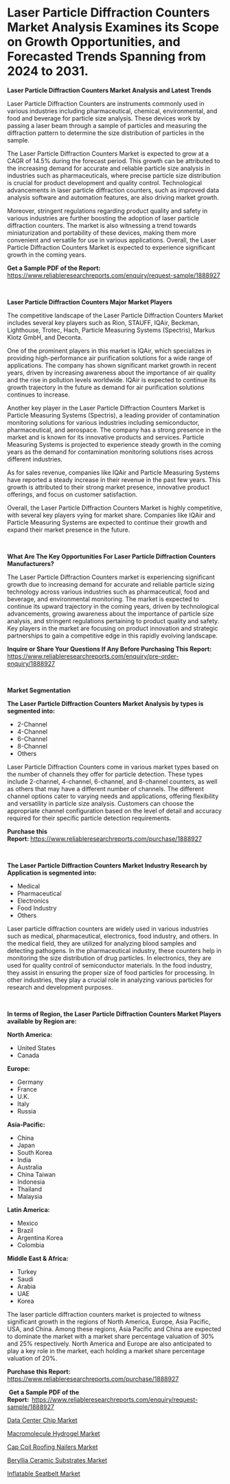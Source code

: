 <p><h1>Laser Particle Diffraction Counters Market Analysis Examines its Scope on Growth Opportunities, and Forecasted Trends Spanning from 2024 to 2031.</h1></p><p><strong>Laser Particle Diffraction Counters Market Analysis and Latest Trends</strong></p>
<p><p>Laser Particle Diffraction Counters are instruments commonly used in various industries including pharmaceutical, chemical, environmental, and food and beverage for particle size analysis. These devices work by passing a laser beam through a sample of particles and measuring the diffraction pattern to determine the size distribution of particles in the sample.</p><p>The Laser Particle Diffraction Counters Market is expected to grow at a CAGR of 14.5% during the forecast period. This growth can be attributed to the increasing demand for accurate and reliable particle size analysis in industries such as pharmaceuticals, where precise particle size distribution is crucial for product development and quality control. Technological advancements in laser particle diffraction counters, such as improved data analysis software and automation features, are also driving market growth.</p><p>Moreover, stringent regulations regarding product quality and safety in various industries are further boosting the adoption of laser particle diffraction counters. The market is also witnessing a trend towards miniaturization and portability of these devices, making them more convenient and versatile for use in various applications. Overall, the Laser Particle Diffraction Counters Market is expected to experience significant growth in the coming years.</p></p>
<p><strong>Get a Sample PDF of the Report:&nbsp;</strong> <a href="https://www.reliableresearchreports.com/enquiry/request-sample/1888927">https://www.reliableresearchreports.com/enquiry/request-sample/1888927</a></p>
<p>&nbsp;</p>
<p><strong>Laser Particle Diffraction Counters Major Market Players</strong></p>
<p><p>The competitive landscape of the Laser Particle Diffraction Counters Market includes several key players such as Rion, STAUFF, IQAir, Beckman, Lighthouse, Trotec, Hach, Particle Measuring Systems (Spectris), Markus Klotz GmbH, and Deconta. </p><p>One of the prominent players in this market is IQAir, which specializes in providing high-performance air purification solutions for a wide range of applications. The company has shown significant market growth in recent years, driven by increasing awareness about the importance of air quality and the rise in pollution levels worldwide. IQAir is expected to continue its growth trajectory in the future as demand for air purification solutions continues to increase.</p><p>Another key player in the Laser Particle Diffraction Counters Market is Particle Measuring Systems (Spectris), a leading provider of contamination monitoring solutions for various industries including semiconductor, pharmaceutical, and aerospace. The company has a strong presence in the market and is known for its innovative products and services. Particle Measuring Systems is projected to experience steady growth in the coming years as the demand for contamination monitoring solutions rises across different industries.</p><p>As for sales revenue, companies like IQAir and Particle Measuring Systems have reported a steady increase in their revenue in the past few years. This growth is attributed to their strong market presence, innovative product offerings, and focus on customer satisfaction.</p><p>Overall, the Laser Particle Diffraction Counters Market is highly competitive, with several key players vying for market share. Companies like IQAir and Particle Measuring Systems are expected to continue their growth and expand their market presence in the future.</p></p>
<p>&nbsp;</p>
<p><strong>What Are The Key Opportunities For Laser Particle Diffraction Counters Manufacturers?</strong></p>
<p><p>The Laser Particle Diffraction Counters market is experiencing significant growth due to increasing demand for accurate and reliable particle sizing technology across various industries such as pharmaceutical, food and beverage, and environmental monitoring. The market is expected to continue its upward trajectory in the coming years, driven by technological advancements, growing awareness about the importance of particle size analysis, and stringent regulations pertaining to product quality and safety. Key players in the market are focusing on product innovation and strategic partnerships to gain a competitive edge in this rapidly evolving landscape.</p></p>
<p><strong>Inquire or Share Your Questions If Any Before Purchasing This Report:</strong> <a href="https://www.reliableresearchreports.com/enquiry/pre-order-enquiry/1888927">https://www.reliableresearchreports.com/enquiry/pre-order-enquiry/1888927</a></p>
<p>&nbsp;</p>
<p><strong>Market Segmentation</strong></p>
<p><strong>The Laser Particle Diffraction Counters Market Analysis by types is segmented into:</strong></p>
<p><ul><li>2-Channel</li><li>4-Channel</li><li>6-Channel</li><li>8-Channel</li><li>Others</li></ul></p>
<p><p>Laser Particle Diffraction Counters come in various market types based on the number of channels they offer for particle detection. These types include 2-channel, 4-channel, 6-channel, and 8-channel counters, as well as others that may have a different number of channels. The different channel options cater to varying needs and applications, offering flexibility and versatility in particle size analysis. Customers can choose the appropriate channel configuration based on the level of detail and accuracy required for their specific particle detection requirements.</p></p>
<p><strong>Purchase this Report:&nbsp;</strong><a href="https://www.reliableresearchreports.com/purchase/1888927">https://www.reliableresearchreports.com/purchase/1888927</a></p>
<p>&nbsp;</p>
<p><strong>The Laser Particle Diffraction Counters Market Industry Research by Application is segmented into:</strong></p>
<p><ul><li>Medical</li><li>Pharmaceutical</li><li>Electronics</li><li>Food Industry</li><li>Others</li></ul></p>
<p><p>Laser particle diffraction counters are widely used in various industries such as medical, pharmaceutical, electronics, food industry, and others. In the medical field, they are utilized for analyzing blood samples and detecting pathogens. In the pharmaceutical industry, these counters help in monitoring the size distribution of drug particles. In electronics, they are used for quality control of semiconductor materials. In the food industry, they assist in ensuring the proper size of food particles for processing. In other industries, they play a crucial role in analyzing various particles for research and development purposes.</p></p>
<p>&nbsp;</p>
<p><strong>In terms of Region, the Laser Particle Diffraction Counters Market Players available by Region are:</strong></p>
<p>
    <p> <strong> North America: </strong>
        <ul>
            <li>United States</li>
            <li>Canada</li>
        </ul>
        </p> 
    <p> <strong> Europe: </strong>
        <ul>
            <li>Germany</li>
            <li>France</li>
            <li>U.K.</li>
            <li>Italy</li>
            <li>Russia</li>
        </ul>
        </p> 
    <p> <strong> Asia-Pacific: </strong>
        <ul>
            <li>China</li>
            <li>Japan</li>
            <li>South Korea</li>
            <li>India</li>
            <li>Australia</li>
            <li>China Taiwan</li>
            <li>Indonesia</li>
            <li>Thailand</li>
            <li>Malaysia</li>
        </ul>
        </p> 
    <p> <strong> Latin America: </strong>
        <ul>
            <li>Mexico</li>
            <li>Brazil</li>
            <li>Argentina Korea</li>
            <li>Colombia</li>
        </ul>
        </p> 
    <p> <strong> Middle East & Africa: </strong>
        <ul>
            <li>Turkey</li>
            <li>Saudi</li>
            <li>Arabia</li>
            <li>UAE</li>
            <li>Korea</li>
        </ul>
    </p>
    </p>
<p><p>The laser particle diffraction counters market is projected to witness significant growth in the regions of North America, Europe, Asia Pacific, USA, and China. Among these regions, Asia Pacific and China are expected to dominate the market with a market share percentage valuation of 30% and 25% respectively. North America and Europe are also anticipated to play a key role in the market, each holding a market share percentage valuation of 20%.</p></p>
<p><strong>Purchase this Report: </strong><a href="https://www.reliableresearchreports.com/purchase/1888927">https://www.reliableresearchreports.com/purchase/1888927</a></p>
<p>&nbsp;<strong>Get a Sample PDF of the Report:&nbsp;&nbsp;</strong><a href="https://www.reliableresearchreports.com/enquiry/request-sample/1888927">https://www.reliableresearchreports.com/enquiry/request-sample/1888927</a></p>
<p><strong></strong></p>
<p><p><a href="https://view.publitas.com/reportprime-1/data-center-chip-market-size-market-trends-and-growth-outlook-forecasted-for-period-from-2024-to-2031/">Data Center Chip Market</a></p><p><a href="https://pretty-mail-caf.notion.site/Macromolecule-Hydrogel-Market-Size-Growth-and-Forecast-from-2024-2031-0e62ab897e70462caa9522fcc9ba7f75">Macromolecule Hydrogel Market</a></p><p><a href="https://github.com/mauripalmi/Market-Research-Report-List-2/blob/main/cap-coil-roofing-nailers-market.md">Cap Coil Roofing Nailers Market</a></p><p><a href="https://github.com/nicoletavirag/Market-Research-Report-List-2/blob/main/beryllia-ceramic-substrates-market.md">Beryllia Ceramic Substrates Market</a></p><p><a href="https://view.publitas.com/reportprime-1/inflatable-seatbelt-market-dynamics-2024-2031-also-about-its-market-trends-projections-and-opportunities/">Inflatable Seatbelt Market</a></p></p>